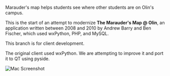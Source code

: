 Marauder's map helps students see where other students are on Olin's campus.

This is the start of an attempt to modernize __The Marauder's Map @ Olin__, an application written between 2008 and 2010 by Andrew Barry and Ben Fischer, which used wxPython, PHP, and MySQL.


This branch is for client development.

The original client used wxPython. We are attempting to improve it and port it to QT using pyside.

![Mac Screenshot](https://github.com/ohack/maraudersmap/raw/client/qtclient/Screenshots/ScreenshotOSX.png?raw=true)

